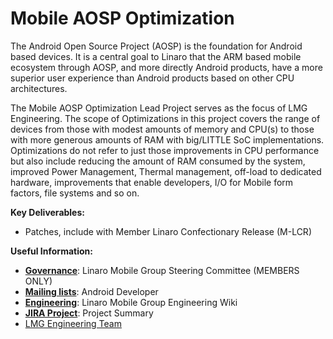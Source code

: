 # Mobile AOSP Optimization

The Android Open Source Project (AOSP) is the foundation for Android based devices. It is a central goal to Linaro that the ARM based mobile ecosystem through AOSP, and more directly Android products, have a more superior user experience than Android products based on other CPU architectures.

The Mobile AOSP Optimization Lead Project serves as the focus of LMG Engineering. The scope of Optimizations in this project covers the range of devices from those with modest amounts of memory and CPU(s) to those with more generous amounts of RAM with big/LITTLE SoC implementations. Optimizations do not refer to just those improvements in CPU performance but also include reducing the amount of RAM consumed by the system, improved Power Management, Thermal management, off-load to dedicated hardware, improvements that enable developers, I/O for Mobile form factors, file systems and so on.

**Key Deliverables:**

- Patches, include with Member Linaro Confectionary Release (M-LCR)

**Useful Information:**

- [**Governance**](https://wiki.linaro.org/Internal/LMGSC): Linaro Mobile Group Steering Committee (MEMBERS ONLY)
- [**Mailing lists**](https://lists.linaro.org/mailman/listinfo/android-dev): Android Developer
- [**Engineering**](https://wiki.linaro.org/LMG): Linaro Mobile Group Engineering Wiki
- [**JIRA Project**](https://projects.linaro.org/projects/LMG/summary): Project Summary
- [LMG Engineering Team](https://wiki.linaro.org/Internal/LMG/MeetTheTeam)
